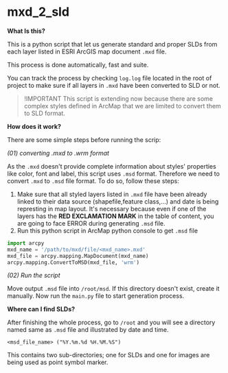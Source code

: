 # mxd_2_sld

**What Is this?**

This is a python script that let us generate standard and proper SLDs from each layer listed in ESRI ArcGIS map document `.mxd` file.

This process is done automatically, fast and suite.

You can track the process by checking `log.log` file located in the root of project to make sure if all layers in `.mxd` have been converted to SLD or not.

> !IMPORTANT This script is extending now because there are some complex styles defined in ArcMap that we are limited to convert them to SLD format.

**How does it work?**

There are some simple steps before running the scrip:

*(01) converting .mxd to .wrm format*

As the `.mxd` doesn't provide complete information about styles' properties like color, font and label, this script uses `.msd` format. Therefore we need to convert `.mxd` to `.msd` file format. To do so, follow these steps:
1. Make sure that all styled layers listed in `.mxd` file have been already linked to their data source (shapefile,feature class,...) and date is being represting in map layout. It's necessary because even if one of the layers has the **RED EXCLAMATION MARK** in the table of content, you are going to face ERROR during generating `.msd` file.
2. Run this python script in ArcMap python console to get `.msd` file
```python
import arcpy
mxd_name = '/path/to/mxd/file/<mxd_name>.mxd'
mxd_file = arcpy.mapping.MapDocument(mxd_name)
arcpy.mapping.ConvertToMSD(mxd_file, 'wrm')
```

*(02) Run the script*

Move output `.msd` file into `/root/msd`. If this directory doesn't exist, create it manually. Now run the `main.py` file to start generation process.

**Where can I find SLDs?**

After finishing the whole process, go to `/root` and you will see a directory named same as `.msd` file and illustrated by date and time.
```
<msd_file_name> ("%Y.%m.%d %H.%M.%S")
```
This contains two sub-directories; one for SLDs and one for images are being used as point symbol marker.